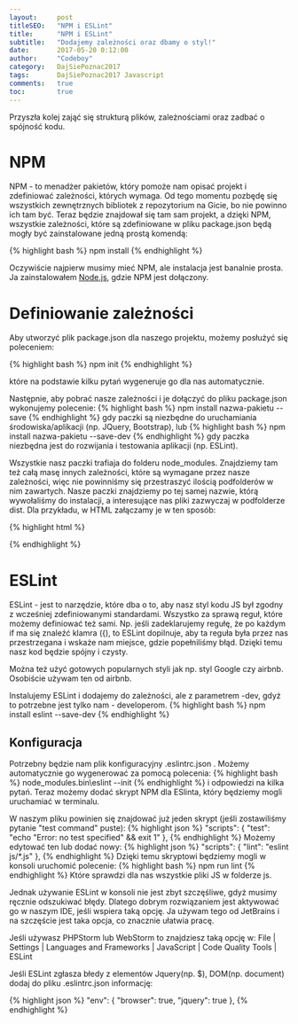 ```yaml
---
layout:     post
titleSEO:   "NPM i ESLint"
title:      "NPM i ESLint"
subtitle:   "Dodajemy zależności oraz dbamy o styl!"
date:       2017-05-20 0:12:00
author:     "Codeboy"
category:   DajSiePoznac2017
tags:       DajSiePoznac2017 Javascript
comments:   true
toc:        true
---
```


Przyszła kolej zająć się strukturą plików, zależnościami oraz zadbać o spójność kodu.

# NPM

NPM - to menadżer pakietów, który pomoże nam opisać projekt i zdefiniować zależności, których wymaga. Od tego momentu pozbędę się wszystkich zewnętrznych bibliotek z repozytorium na Gicie, bo nie powinno ich tam być. Teraz będzie znajdował się tam sam projekt, a dzięki NPM, wszystkie zależności, które są zdefiniowane w pliku <span class="file">package.json</span> będą mogły być zainstalowane jedną prostą komendą:

{% highlight bash %}
npm install
{% endhighlight %}

Oczywiście najpierw musimy mieć NPM, ale instalacja jest banalnie prosta. Ja zainstalowałem <a href="">Node.js</a>, gdzie NPM jest dołączony.

# Definiowanie zależności

Aby utworzyć plik <span class="file">package.json</span> dla naszego projektu, możemy posłużyć się poleceniem:

{% highlight bash %}
npm init
{% endhighlight %}

które na podstawie kilku pytań wygeneruje go dla nas automatycznie.

Następnie, aby pobrać nasze zależności i je dołączyć do pliku <span class="file">package.json</span> wykonujemy polecenie:
{% highlight bash %}
npm install nazwa-pakietu --save
{% endhighlight %}
gdy paczki są niezbędne do uruchamiania środowiska/aplikacji (np. JQuery, Bootstrap), lub
{% highlight bash %}
npm install nazwa-pakietu --save-dev
{% endhighlight %}
gdy paczka niezbędna jest do rozwijania i testowania aplikacji (np. ESLint).

Wszystkie nasz paczki  trafiaja do folderu <span class="folder">node_modules</span>. Znajdziemy tam też całą masę innych zależności, które są wymagane przez nasze zależności, więc nie powinniśmy się przestraszyć ilością podfolderów w nim zawartych. Nasze paczki znajdziemy po tej samej nazwie, którą wywołaliśmy do instalacji, a interesujące nas pliki zazwyczaj w podfolderze <span class="folder">dist</span>. Dla przykładu, w HTML załączamy je w ten sposób:

{% highlight html %}
<!-- Head -->
<link rel="stylesheet" href="node_modules/bootstrap/dist/css/libs/bootstrap.min.css">
<!-- Body -->
<script src="node_modules/jquery/dist/jquery.min.js"></script>
<script src="node_modules/bootstrap/dist/js/bootstrap.min.js"></script>
{% endhighlight %}

# ESLint

ESLint - jest to narzędzie, które dba o to, aby nasz styl kodu JS był zgodny z wcześniej zdefiniowanymi standardami. Wszystko za sprawą reguł, które możemy definiować też sami. Np. jeśli zadeklarujemy regułę, że po każdym if ma się znaleźć klamra ({), to ESLint dopilnuje, aby ta reguła była przez nas przestrzegana i wskaże nam miejsce, gdzie popełniliśmy błąd. Dzięki temu nasz kod będzie spójny i czysty.

<span class="idea">Można też użyć gotowych popularnych styli jak np. styl Google czy airbnb. Osobiście używam ten od airbnb.</span>

Instalujemy ESLint i dodajemy do zależności, ale z parametrem -dev, gdyż to potrzebne jest tylko nam - developerom.
{% highlight bash %}
npm install eslint --save-dev
{% endhighlight %}

## Konfiguracja
Potrzebny będzie nam plik konfiguracyjny <span class="file">.eslintrc.json </span>. Możemy automatycznie go wygenerować za pomocą polecenia:
{% highlight bash %}
node_modules\.bin\eslint --init
{% endhighlight %}
i odpowiedzi na kilka pytań. Teraz możemy dodać skrypt NPM dla ESlinta, który będziemy mogli uruchamiać w terminalu.

W naszym pliku powinien się znajdować już jeden skrypt (jeśli zostawiliśmy pytanie "test command" puste):
{% highlight json %}
"scripts": {
    "test": "echo \"Error: no test specified\" && exit 1"
},
{% endhighlight %}
Możemy edytować ten lub dodać nowy:
{% highlight json %}
"scripts": {
    "lint": "eslint js/*.js"
},
{% endhighlight %}
Dzięki temu skryptowi będziemy mogli w konsoli uruchomić polecenie:
{% highlight bash %}
npm run lint
{% endhighlight %}
Które sprawdzi dla nas wszystkie pliki JS w folderze <span class="folder">js</span>.

Jednak używanie ESLint w konsoli nie jest zbyt szczęśliwe, gdyż musimy ręcznie odszukiwać błędy. Dlatego dobrym rozwiązaniem jest aktywować go w naszym IDE, jeśli wspiera taką opcję. Ja używam tego od JetBrains i na szczęście jest taka opcja, co znacznie ułatwia pracę.

<p class="note">
Jeśli używasz PHPStorm lub WebStorm to znajdziesz taką opcję w: File | Settings | Languages and Frameworks | JavaScript | Code Quality Tools | ESLint
</p>

<p class="idea">
Jeśli ESLint zgłasza błedy z elementów Jquery(np. $), DOM(np. document) dodaj do pliku <span class="file">.eslintrc.json </span>
informację:</p>

{% highlight json %}
  "env": {
    "browser": true,
    "jquery": true
  },
{% endhighlight %}
